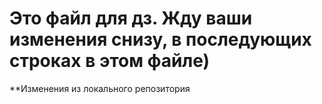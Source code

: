 # Это файл для дз. Жду ваши изменения снизу, в последующих строках в этом файле)
**Изменения из локального репозитория